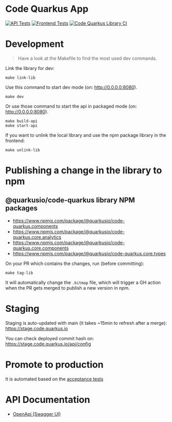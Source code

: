 # Code Quarkus App

 [![API Tests](https://github.com/quarkusio/code.quarkus.io/actions/workflows/api.tests.actions.yml/badge.svg)](https://github.com/quarkusio/code.quarkus.io/actions/workflows/api.tests.actions.yml) [![Frontend Tests](https://github.com/quarkusio/code.quarkus.io/actions/workflows/frontend.tests.actions.yml/badge.svg)](https://github.com/quarkusio/code.quarkus.io/actions/workflows/frontend.tests.actions.yml)
 [![Code Quarkus Library CI](https://github.com/quarkusio/code.quarkus.io/actions/workflows/library.publish.actions.yml/badge.svg)](https://github.com/quarkusio/code.quarkus.io/actions/workflows/library.publish.actions.yml)

# Development

> Have a look at the Makefile to find the most used dev commands.

Link the library for dev:
```
make link-lib
```

Use this command to start dev mode (on: http://0.0.0.0:8080).
```
make dev
```

Or use those command to start the api in packaged mode (on: http://0.0.0.0:8080).
```
make build-api
make start-api
```

If you want to unlink the local library and use the npm package library in the frontend:
```
make unlink-lib
```

# Publishing a change in the library to npm

## @quarkusio/code-quarkus library NPM packages

- https://www.npmjs.com/package/@quarkusio/code-quarkus.components
- https://www.npmjs.com/package/@quarkusio/code-quarkus.core.analytics
- https://www.npmjs.com/package/@quarkusio/code-quarkus.core.components
- https://www.npmjs.com/package/@quarkusio/code-quarkus.core.types


On your PR which contains the changes, run (before committing):
```
make tag-lib
```

It will automatically change the `.bitmap` file, which will trigger a GH action when the PR gets merged to publish a new version in npm.

# Staging

Staging is auto-updated with main (it takes ~15min to refresh after a merge): https://stage.code.quarkus.io

You can check deployed commit hash on: https://stage.code.quarkus.io/api/config

# Promote to production

It is automated based on the [acceptance tests](https://github.com/quarkusio/code.quarkus.io/tree/main/acceptance-test)

# API Documentation

- [OpenApi (Swagger UI)](https://editor.swagger.io/?url=https://code.quarkus.io/q/openapi)
